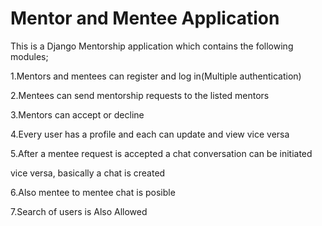 # Mentor and Mentee Application


This is a Django Mentorship application which contains the following modules;

1.Mentors and mentees can register and log in(Multiple authentication)

2.Mentees can send mentorship requests to the listed mentors

3.Mentors can accept or decline

4.Every user has a profile and each can update and view vice versa

5.After a mentee request is accepted a chat conversation can be initiated

vice versa, basically a chat is created

6.Also mentee to mentee chat is posible

7.Search of users is Also Allowed






